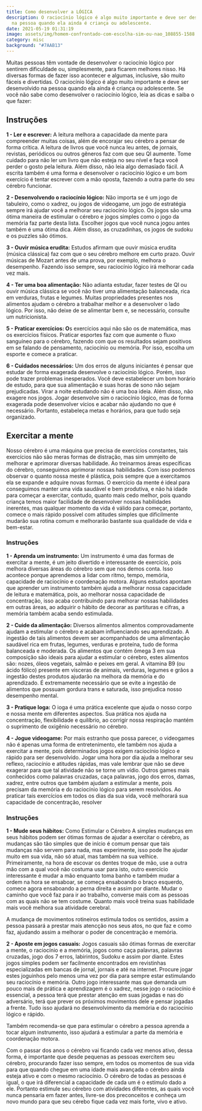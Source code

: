 ```yaml
---
title: Como desenvolver a LÓGICA
description: O raciocínio lógico é algo muito importante e deve ser desenvolvido
  na pessoa quando ela ainda é criança ou adolescente.
date: 2021-05-19 01:31:19
image: assets/img/homem-confrontado-com-escolha-sim-ou-nao_108855-1588.jpg
category: misc
background: "#7AAB13"
---
```

Muitas pessoas têm vontade de desenvolver o raciocínio lógico por sentirem dificuldade ou, simplesmente, para ficarem melhores nisso. Há diversas formas de fazer isso acontecer e algumas, inclusive, são muito fáceis e divertidas. O raciocínio lógico é algo muito importante e deve ser desenvolvido na pessoa quando ela ainda é criança ou adolescente. Se você não sabe como desenvolver o raciocínio lógico, leia as dicas e saiba o que fazer:

## Instruções

**1 - Ler e escrever:** A leitura melhora a capacidade da mente para compreender muitas coisas, além de encorajar seu cérebro a pensar de forma crítica. A leitura de livros que você nunca leu antes, de jornais, revistas, periódicos ou outros gêneros faz com que seu QI aumente. Tome cuidado para não ler um livro que não esteja no seu nível e faça você perder o gosto pela leitura. Além disso, não leia algo demasiado fácil. A escrita também é uma forma e desenvolver o raciocínio lógico e um bom exercício é tentar escrever com a mão oposta, fazendo a outra parte do seu cérebro funcionar.

**2 - Desenvolvendo o raciocínio lógico:** Não importa se é um jogo de tabuleiro, como o xadrez, ou jogos de videogame, um jogo de estratégia sempre irá ajudar você a melhorar seu raciocínio lógico. Os jogos são uma ótima maneira de estimular o cérebro e jogos simples como o jogo da memória faz parte desta lista. Escolher jogos que você nunca jogou antes também é uma ótima dica. Além disso, as cruzadinhas, os jogos de sudoku e os puzzles são ótimos.

**3 - Ouvir música erudita:** Estudos afirmam que ouvir música erudita (música clássica) faz com que o seu cérebro melhore em curto prazo. Ouvir músicas de Mozart antes de uma prova, por exemplo, melhora o desempenho. Fazendo isso sempre, seu raciocínio lógico irá melhorar cada vez mais.

**4 - Ter uma boa alimentação:** Não adianta estudar, fazer testes de QI ou ouvir música clássica se você não tiver uma alimentação balanceada, rica em verduras, frutas e legumes. Muitas propriedades presentes nos alimentos ajudam o cérebro a trabalhar melhor e a desenvolver o lado lógico. Por isso, não deixe de se alimentar bem e, se necessário, consulte um nutricionista.

**5 - Praticar exercícios: O**s exercícios aqui não são os de matemática, mas os exercícios físicos. Praticar esportes faz com que aumente o fluxo sanguíneo para o cérebro, fazendo com que os resultados sejam positivos em se falando de pensamento, raciocínio ou memória. Por isso, escolha um esporte e comece a praticar.

**6 - Cuidados necessários:** Um dos erros de alguns iniciantes é pensar que estudar de forma exagerada desenvolve o raciocínio lógico. Porém, isso pode trazer problemas inesperados. Você deve estabelecer um bom horário de estudo, para que sua alimentação e suas horas de sono não sejam prejudicadas. Virar a noite estudando não é uma boa ideia. Além disso, não exagere nos jogos. Jogar desenvolve sim o raciocínio lógico, mas de forma exagerada pode desenvolver vícios e acabar não ajudando no que é necessário. Portanto, estabeleça metas e horários, para que tudo seja organizado.

## **Exercitar a mente**

Nosso cérebro é uma máquina que precisa de exercícios constantes, tais exercícios não são meras formas de distração, mas sim ummjeito de melhorar e aprimorar diversas habilidade. Ao treinarmos áreas específicas do cérebro, conseguimos aprimorar nossas habilidades. Com isso podemos observar o quanto nossa meste é plástica, pois sempre que a exercitamos ela se expande e adquire novas formas. O exercício da mente é ideal para conseguimos manter uma vida saudável e bem produtiva, e não há idade para começar a exercitar, contudo, quanto mais cedo melhor, pois quando criança temos maior facilidade de desenvolver nossas habilidades inerentes, mas qualquer momento da vida é válido para começar, portanto, comece o mais rápido possível com atitudes simples que dificilmente mudarão sua rotina comum e melhorarão bastante sua qualidade de vida e bem-estar.

### Instruções

**1 - Aprenda um instrumento:** Um instrumento é uma das formas de exercitar a mente, é um jeito divertido e interessante de exercício, pois melhora diversas áreas do cérebro sem que nos demos conta. Isso acontece porque aprendemos a lidar com ritmo, tempo, memória, capacidade de raciocínio e coordenação motora. Alguns estudos apontam que aprender um instrumento também ajuda a melhorar nossa capacidade de leitura e matemática, pois, ao melhorar nossa capacidade de concentração, isso acaba contribuindo para melhorar nossas habilidades em outras áreas, ao adquirir o hábito de decorar as partituras e cifras, a memória também acaba sendo estimulada.

**2 - Cuide da alimentação:** Diversos alimentos alimentos comprovadamente ajudam a estimular o cérebro e acabam influenciando seu aprendizado. A ingestão de tais alimentos devem ser acompanhados de uma alimentação saudável rica em frutas, legumes, verduras e proteína, tudo de forma balanceada e moderada. Os alimentos que contém ômega 3 em sua composição são ideais para ajudar a estimular o cérebro, estes alimentos são: nozes, óleos vegetais, salmão e peixes em geral. A vitamina B9 (ou ácido fólico) presente em vísceras de animais, verduras, legumes e grãos  a ingestão destes produtos ajudarão na melhora da memória e do aprendizado. É extremamente necessário que se evite a ingestão de alimentos que possuam gordura trans e saturada, isso prejudica nosso desempenho mental.

**3 - Pratique Ioga:** O ioga é uma prática excelente que ajuda o nosso corpo e nossa mente em diferentes aspectos. Sua prática nos ajuda na concentração, flexibilidade e quilíbrio, ao corrigir nossa respiração mantém o suprimento de oxigênio necessário no cérebro.

**4 - Jogue videogame:** Por mais estranho que possa parecer, o videogames não é apenas uma forma de entretenimento, ele também nos ajuda a exercitar a mente, pois determinados jogos exigem raciocínio lógico e rápido para ser desenvolvido. Jogar uma hora por dia ajuda a melhorar seu reflexo, raciocínio e atitudes rápidas, mas vale lembrar  que não se deve exagerar para que tal atividade não se torne um vídio.  Outros games mais conhecidos como palavras cruzadas, caça palavras, jogo dos erros, damas, xadrez,  entre outros que também ajudam a estimular a mente, pois precisam da memória e do raciocínio lógico para serem resolvidos.  Ao praticar tais exercícios em todos os dias da sua vida, você melhorará sua capacidade de concentração, resolver

### Instruções

**1 - Mude seus hábitos:** Como Estimular o Cérebro A simples mudanças em seus hábitos podem ser ótimas formas de ajudar a exercitar o cérebro, as mudanças são tão simples que de início é comum pensar que tais mudanças não servem para nada, mas experimente, isso pode lhe ajudar muito em sua vida, não só atual, mas também na sua velhice. Primeiramente, na hora de escovar os dentes troque de mão, use a outra mão com a qual você não costuma usar para isto, outro exercício interessante é mudar a mão enquanto toma banho e também mudar a ordem na hora se ensaboar, se começa ensaboando o braço esquerdo, comece agora ensaboando a perna direita e assim por diante. Mudar o caminho que você faz para ir ao trabalho, converse mais com as pessoas com as quais não se tem costume. Quanto mais você treina suas habilidade mais você melhora sua atividade cerebral.

A mudança de movimentos rotineiros estimula todos os sentidos, assim a pessoa passará a prestar mais atencção nos seus atos, no que faz e como faz, ajudando assim a melhorar o poder de concentração e memória.

**2 - Aposte em jogos casuais:** Jogos casuais são ótimas formas de exercitar a mente, o raciocínio e a memória, jogos como caça palavras, palavras cruzadas, jogo dos 7 erros, labirintos, Sudoku e assim por diante. Estes jogos simples podem ser facilmente encontrados em revistinhas especializadas em bancas de jornal, jornais e até na internet. Procure jogar estes joguinhos pelo menos uma vez por dia para sempre estar estimulando seu raciocínio e memória. Outro jogo interessante mas que demanda um pouco mais de prática e aprendizagem é o xadrez, nesse jogo o raciocínio é essencial, a pessoa terá que prestar atenção em suas jogadas e nas do adversário, terá que prever os próximos movimentos dele e pensar jogadas a frente. Tudo isso ajudará no desenvolvimento da memória e do raciocínio lógico e rápido.

Também recomenda-se que para estimular o cérebro a pessoa aprenda a tocar algum instrumento, isso ajudará a estimular a parte da memória e coordenação motora.

Com o passar dos anos o cérebro vai ficando cada vez menos ativo, dessa forma, é importante que desde pequenas as pessoas exercitem seu cérebro, procurando fazer isso sempre, em todos os momentos de sua vida para que quando chegue em uma idade mais avançada o cérebro ainda esteja ativo e com o mesmo raciocínio.  O cérebro de todas as pessoas é igual, o que irá diferencial a capacidade de cada um é o estímulo dado a ele. Portanto estimule seu cérebro com atividades diferentes, as quais você nunca pensaria em fazer antes, livre-se dos preconceitos e conheça um novo mundo para que seu cérebo fique cada vez mais forte, vivo e ativo.
